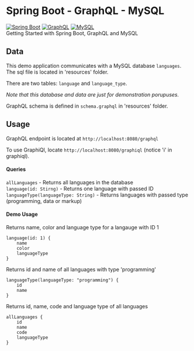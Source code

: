 # Spring Boot - GraphQL - MySQL
[![Spring Boot](https://i.imgur.com/9zObPwT.png)](https://spring.io/projects/spring-boot)
[![GraphQL](https://i.imgur.com/TRGUDTv.png)](https://graphql.org/)
[![MySQL](https://i.imgur.com/0IydTPv.png)](https://www.mysql.com/)<br>
Getting Started with Spring Boot, GraphQL and MySQL

## Data

This demo application communicates with a MySQL database `languages`. The sql file is located in 'resources' folder.

There are two tables: `language` and `language_type`.

_Note that this database and data are just for demonstration porupuses._

GraphQL schema is defined in `schema.graphql` in 'resources' folder.

## Usage

GraphQL endpoint is located at `http://localhost:8080/graphql`

To use GraphiQl, locate `http://localhost:8080/graphiql` (notice 'i' in graphiql).

#### Queries

`allLanguages` - Returns all languages in the database<br>
`language(id: Stirng)` - Returns one language with passed ID<br>
`languageType(languageType: String)` - Returns languages with passed type (programming, data or markup)

#### Demo Usage

Returns name, color and language type for a langauge with ID 1
```
language(id: 1) {
    name
    color
    languageType
}
```

Returns id and name of all languages with type 'programming'
```
languageType(languageType: "programming") {
    id
    name
}
```

Returns id, name, code and language type of all languages
```
allLanguages {
    id
    name
    code
    languageType
}
```

